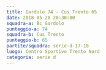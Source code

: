 ```yaml
---
title: Gardolo 74 - Cus Trento 65
date: 2018-05-20 20:30:00
squadra-a: Bc Gardolo
punteggio-a: 74
squadra-b: Cus Trento
punteggio-b: 65
partite/squadra: serie-d-17-18
luogo: Centro Sportivo Trento Nord
categoria: serie d
---
```

